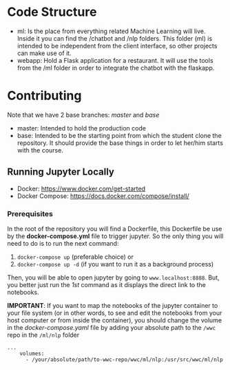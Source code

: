 # Code Structure
* ml: Is the place from everything related Machine Learning will live. Inside it you can find the /chatbot and /nlp folders. This folder (ml) is intended to be independent from the client interface, so other projects can make use of it.
* webapp: Hold a Flask application for a restaurant. It will use the tools from the /ml folder in order to integrate the chatbot with the flaskapp.

# Contributing
Note that we have 2 base branches: *master* and *base*
* master: Intended to hold the production code
* base: Intended to be the starting point from which the student clone the repository. It should provide the base things in order to let her/him starts with the course.

## Running Jupyter Locally
* Docker: https://www.docker.com/get-started
* Docker Compose: https://docs.docker.com/compose/install/
### Prerequisites

In the root of the repository you will find a Dockerfile, this Dockerfile be use by the **docker-compose.yml** file to trigger jupyter. So the only thing you will need to do is to run the next command:

1. ```docker-compose up``` (preferable choice)
or
2. ```docker-compose up -d``` (if you want to run it as a background process)

Then, you will be able to open jupyter by going to ```www.localhost:8888```. But, you better just run the *1st* command as it displays the direct link to the notebooks.

**IMPORTANT**: 
If you want to map the notebooks of the jupyter container to your file system (or in other words, to see and edit the notebooks from your host computer or from inside the container), you should change the volume in the *docker-compose.yaml* file by adding your absolute path to the ```/wwc``` repo in the ```/ml/nlp``` folder

```
...
    volumes:
      - /your/absolute/path/to-wwc-repo/wwc/ml/nlp:/usr/src/wwc/ml/nlp
```
